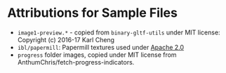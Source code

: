 # Attributions for Sample Files

- `image1-preview.*` - copied from `binary-gltf-utils` under MIT license: Copyright (c) 2016-17 Karl Cheng
- `ibl/papermill`: Papermill textures used under [Apache 2.0](https://github.com/KhronosGroup/glTF-Sample-Viewer/blob/e2d487693fa2e6148bd29d05bc82586f5a002a45/LICENSE.md)
- `progress` folder images, copied under MIT license from AnthumChris/fetch-progress-indicators.
